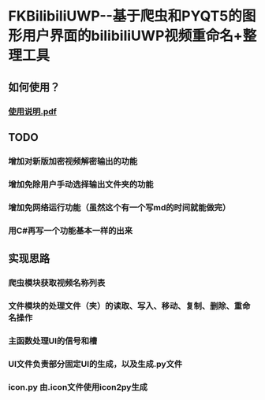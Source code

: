# FKBilibiliUWP--基于爬虫和PYQT5的图形用户界面的bilibiliUWP视频重命名+整理工具
## 如何使用？
### [使用说明.pdf](https://github.com/love-in-cpp/FKBilibiliUWP/files/8967723/default.pdf)

## TODO
### 增加对新版加密视频解密输出的功能
### 增加免除用户手动选择输出文件夹的功能
### 增加免网络运行功能（虽然这个有一个写md的时间就能做完）
### 用C#再写一个功能基本一样的出来

## 实现思路
### 爬虫模块获取视频名称列表
### 文件模块的处理文件（夹）的读取、写入、移动、复制、删除、重命名操作
### 主函数处理UI的信号和槽
### UI文件负责部分固定UI的生成，以及生成.py文件
### icon.py 由.icon文件使用icon2py生成

